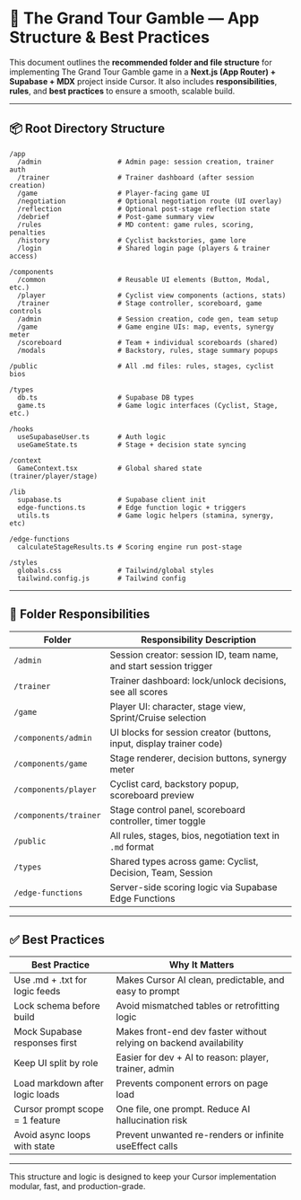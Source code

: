 # 📁 The Grand Tour Gamble — App Structure & Best Practices

This document outlines the **recommended folder and file structure** for implementing The Grand Tour Gamble game in a **Next.js (App Router) + Supabase + MDX** project inside Cursor. It also includes **responsibilities**, **rules**, and **best practices** to ensure a smooth, scalable build.

---

## 📦 Root Directory Structure

```
/app
  /admin                   # Admin page: session creation, trainer auth
  /trainer                 # Trainer dashboard (after session creation)
  /game                    # Player-facing game UI
  /negotiation             # Optional negotiation route (UI overlay)
  /reflection              # Optional post-stage reflection state
  /debrief                 # Post-game summary view
  /rules                   # MD content: game rules, scoring, penalties
  /history                 # Cyclist backstories, game lore
  /login                   # Shared login page (players & trainer access)

/components
  /common                  # Reusable UI elements (Button, Modal, etc.)
  /player                  # Cyclist view components (actions, stats)
  /trainer                 # Stage controller, scoreboard, game controls
  /admin                   # Session creation, code gen, team setup
  /game                    # Game engine UIs: map, events, synergy meter
  /scoreboard              # Team + individual scoreboards (shared)
  /modals                  # Backstory, rules, stage summary popups

/public                    # All .md files: rules, stages, cyclist bios

/types
  db.ts                    # Supabase DB types
  game.ts                  # Game logic interfaces (Cyclist, Stage, etc.)

/hooks
  useSupabaseUser.ts       # Auth logic
  useGameState.ts          # Stage + decision state syncing

/context
  GameContext.tsx          # Global shared state (trainer/player/stage)

/lib
  supabase.ts              # Supabase client init
  edge-functions.ts        # Edge function logic + triggers
  utils.ts                 # Game logic helpers (stamina, synergy, etc)

/edge-functions
  calculateStageResults.ts # Scoring engine run post-stage

/styles
  globals.css              # Tailwind/global styles
  tailwind.config.js       # Tailwind config
```

---

## 📂 Folder Responsibilities

| Folder                | Responsibility Description                                           |
| --------------------- | -------------------------------------------------------------------- |
| `/admin`              | Session creator: session ID, team name, and start session trigger    |
| `/trainer`            | Trainer dashboard: lock/unlock decisions, see all scores             |
| `/game`               | Player UI: character, stage view, Sprint/Cruise selection            |
| `/components/admin`   | UI blocks for session creator (buttons, input, display trainer code) |
| `/components/game`    | Stage renderer, decision buttons, synergy meter                      |
| `/components/player`  | Cyclist card, backstory popup, scoreboard preview                    |
| `/components/trainer` | Stage control panel, scoreboard controller, timer toggle             |
| `/public`      | All rules, stages, bios, negotiation text in `.md` format            |
| `/types`              | Shared types across game: Cyclist, Decision, Team, Session           |
| `/edge-functions`     | Server-side scoring logic via Supabase Edge Functions                |

---

## ✅ Best Practices

| Best Practice                   | Why It Matters                                                     |
| ------------------------------- | ------------------------------------------------------------------ |
| Use .md + .txt for logic feeds  | Makes Cursor AI clean, predictable, and easy to prompt             |
| Lock schema before build        | Avoid mismatched tables or retrofitting logic                      |
| Mock Supabase responses first   | Makes front-end dev faster without relying on backend availability |
| Keep UI split by role           | Easier for dev + AI to reason: player, trainer, admin              |
| Load markdown after logic loads | Prevents component errors on page load                             |
| Cursor prompt scope = 1 feature | One file, one prompt. Reduce AI hallucination risk                 |
| Avoid async loops with state    | Prevent unwanted re-renders or infinite useEffect calls            |

---

This structure and logic is designed to keep your Cursor implementation modular, fast, and production-grade.

